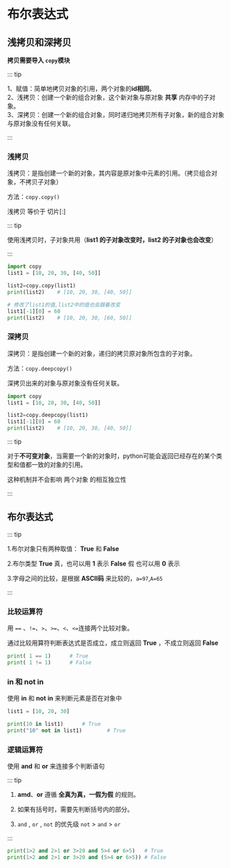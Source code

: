 # 布尔表达式

## 浅拷贝和深拷贝

**拷贝需要导入 `copy`模块**

::: tip

1、赋值：简单地拷贝对象的引用，两个对象的**id相同**。  
2、浅拷贝：创建一个新的组合对象，这个新对象与原对象 **共享** 内存中的子对象。  
3、深拷贝：创建一个新的组合对象，同时递归地拷贝所有子对象，新的组合对象与原对象没有任何关联。     

:::

### 浅拷贝

浅拷贝：是指创建一个新的对象，其内容是原对象中元素的引用。（拷贝组合对象，不拷贝子对象）

方法：`copy.copy()`

浅拷贝 等价于 切片[:]

::: tip

使用浅拷贝时，子对象共用（**list1 的子对象改变时，list2 的子对象也会改变**）

:::

```python
import copy
list1 = [10, 20, 30, [40, 50]]

list2=copy.copy(list1)
print(list2)	# [10, 20, 30, [40, 50]]

# 修改了list1的值,list2中的值也会跟着改变
list1[-1][0] = 60
print(list2)	# [10, 20, 30, [60, 50]]
```

### 深拷贝

深拷贝：是指创建一个新的对象，递归的拷贝原对象所包含的子对象。

方法：`copy.deepcopy()`

深拷贝出来的对象与原对象没有任何关联。

```python
import copy
list1 = [10, 20, 30, [40, 50]]

list2=copy.deepcopy(list1)
list1[-1][0] = 60
print(list2)	# [10, 20, 30, [40, 50]]
```

::: tip

对于**不可变对象**，当需要一个新的对象时，python可能会返回已经存在的某个类型和值都一致的对象的引用。

这种机制并不会影响 两个对象 的相互独立性

:::

## 布尔表达式

::: tip

1.布尔对象只有两种取值： **True** 和 **False**

2.布尔类型 **True** 真，也可以用 **1** 表示 **False** 假 也可以用 **0** 表示

3.字母之间的比较，是根据 **ASCII码** 来比较的，`a=97`,`A=65`

:::

### 比较运算符

用 `==` 、`!=`、`>`、`>=`、`<`、`<=`连接两个比较对象。

通过比较用算符判断表达式是否成立，成立则返回 **True** ，不成立则返回 **False**

```python
print( 1 == 1)		# True
print( 1 != 1)		# False
```

### in 和 not in

使用 **in** 和 **not** **in** 来判断元素是否在对象中

```python
list1 = [10, 20, 30]

print(10 in list1)		# True
print("10" not in list1)		# True
```

### 逻辑运算符

使用 **and** 和 **or** 来连接多个判断语句

::: tip

1.  **amd**、**or** 遵循 **全真为真，一假为假** 的规则。

2.  如果有括号时，需要先判断括号内的部分。
3.  `and` , `or` , `not` 的优先级 `not` > `and` > `or`

:::

```python
print(1>2 and 2>1 or 3>20 and 5>4 or 6>5)	# True
print(1>2 and 2>1 or 3>20 and (5>4 or 6>5))	# False
```

